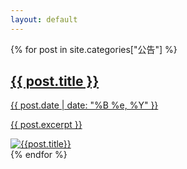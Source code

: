 ```yaml
---
layout: default
---
```


<div class="small-container">
  {% for post in site.categories["公告"] %}
    <a href="{{ site.baseurl }}{{ post.url }}" class="article-link">
      <article class="article-excerpt">
        <div>
          <h1>{{ post.title }}</h1>
          <time>{{ post.date | date: "%B %e, %Y" }}</time>
          <p>
            {{ post.excerpt }}
          </p>
        </div>
        <div class="article-image">
          <img src="{{ post.image }}" alt="{{post.title}}">
        </div>
      </article>
    </a>
  {% endfor %}
</div>
